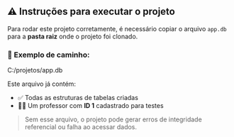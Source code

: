 ## ⚠️ Instruções para executar o projeto
Para rodar este projeto corretamente, é necessário copiar o arquivo `app.db` para a **pasta raiz** onde o projeto foi clonado.

### 📂 Exemplo de caminho:
C:/projetos/app.db

Este arquivo já contém:

- ✅ Todas as estruturas de tabelas criadas
- 👨‍🏫 Um professor com **ID 1** cadastrado para testes

> Sem esse arquivo, o projeto pode gerar erros de integridade referencial ou falha ao acessar dados.

